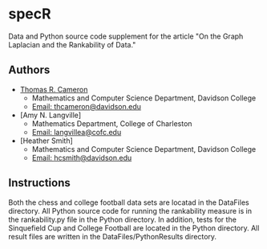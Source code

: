 # specR
Data and Python source code supplement for the article "On the Graph Laplacian and the Rankability of Data."
## Authors
* [Thomas R. Cameron](https://thomasrcameron.com)
    * Mathematics and Computer Science Department, Davidson College
    * [Email: thcameron@davidson.edu](mailto:thcameron@davidson.edu)
* [Amy N. Langville]
    * Mathematics Department, College of Charleston
    * [Email: langvillea@cofc.edu](mailto:langvillea@cofc.edu)
* [Heather Smith]
    * Mathematics and Computer Science Department, Davidson College
    * [Email: hcsmith@davidson.edu](mailto:hcsmith@davidson.edu)
	
## Instructions
Both the chess and college football data sets are locatad in the DataFiles directory. All Python source code for running the rankability measure is in the rankability.py file in the Python directory. In addition, tests for the Sinquefield Cup and College Football are located in the Python directory. All result files are written in the DataFiles/PythonResults directory.